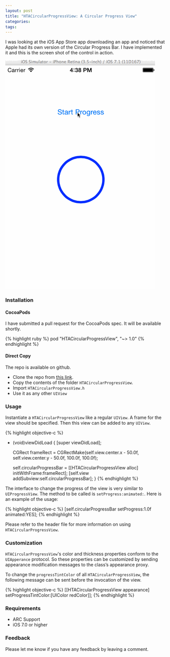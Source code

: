 ```yaml
---
layout: post
title: "HTACircularProgressView: A Circular Progress View"
categories:
tags:
---
```

I was looking at the iOS App Store app downloading an app and noticed that Apple had its own version of the Circular Progress Bar. I have implemented it and this is the screen shot of the control in action.

![Screen Shot](https://raw.githubusercontent.com/malolans/HTACircularProgressView/master/ScreenCap.gif)

### Installation

#### CocoaPods

I have submitted a pull request for the CocoaPods spec. It will be available shortly.

{% highlight ruby %}
pod "HTACircularProgressView", "~> 1.0"
{% endhighlight %}

#### Direct Copy

The repo is available on github.

* Clone the repo from [this link](https://github.com/malolans/HTACircularProgressView).
* Copy the contents of the folder `HTACircularProgressView`.
* Import `HTACircularProgressView.h`
* Use it as any other `UIView`

### Usage

Instantiate a `HTACircularProgressView` like a regular `UIView`. A frame for the view should be specified. Then this view can be added to any `UIView`.

{% highlight objective-c %}
- (void)viewDidLoad
{
    [super viewDidLoad];

    CGRect frameRect = CGRectMake(self.view.center.x - 50.0f, self.view.center.y - 50.0f, 100.0f, 100.0f);

    self.circularProgressBar = [[HTACircularProgressView alloc] initWithFrame:frameRect];
    [self.view addSubview:self.circularProgressBar];
}
{% endhighlight %}

The interface to change the progress of the view is very similar to `UIProgressView`. The method to be called is `setProgress:animated:`. Here is an example of the usage:

{% highlight objective-c %}
[self.circularProgressBar setProgress:1.0f animated:YES];
{% endhighlight %}

Please refer to the header file for more information on using `HTACircularProgressView`.

### Customization

`HTACircularProgressView`'s color and thickness properties conform to the `UIApperance` protocol. So these properties can be customized by sending appearance modification messages to the class’s appearance proxy.

To change the `progressTintColor` of all `HTACircularProgressView`, the following message can be sent before the invocation of the view.

{% highlight objective-c %}
[[HTACircularProgressView appearance] setProgressTintColor:[UIColor redColor]];
{% endhighlight %}

### Requirements

* ARC Support
* iOS 7.0 or higher

### Feedback

Please let me know if you have any feedback by leaving a comment.
